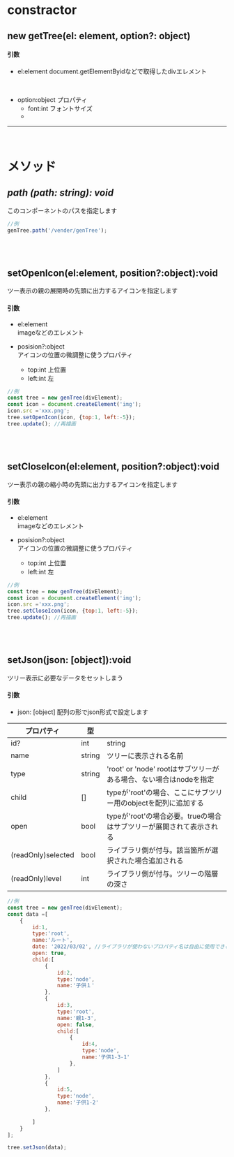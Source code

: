 # constractor
## new getTree(el: element, option?: object)
#### 引数

* el:element
document.getElementByidなどで取得したdivエレメント
<br>

* option:object
プロパティ
    * font:int フォントサイズ
    * 

---
<br>

# メソッド

## *path (path: string): void*
このコンポーネントのパスを指定します


```javascript
//例
genTree.path('/vender/genTree');
```
<br>
<br>

## setOpenIcon(el:element, position?:object):void
ツー表示の親の展開時の先頭に出力するアイコンを指定します

#### 引数
* el:element<br>
imageなどのエレメント

* posision?:object<br>
アイコンの位置の微調整に使うプロパティ
   * top:int 上位置
   * left:int 左
```javascript
//例
const tree = new genTree(divElement);
const icon = document.createElement('img');
icon.src ='xxx.png';
tree.setOpenIcon(icon, {top:1, left:-5});
tree.update(); //再描画
```

<br>
<br>

## setCloseIcon(el:element, position?:object):void
ツー表示の親の縮小時の先頭に出力するアイコンを指定します

#### 引数
* el:element<br>
imageなどのエレメント

* posision?:object<br>
アイコンの位置の微調整に使うプロパティ
   * top:int 上位置
   * left:int 左
```javascript
//例
const tree = new genTree(divElement);
const icon = document.createElement('img');
icon.src ='xxx.png';
tree.setCloseIcon(icon, {top:1, left:-5});
tree.update(); //再描画
```


<br>
<br>

## setJson(json: [object]):void
ツリー表示に必要なデータをセットしまう

#### 引数
* json: [object]
配列の形でjson形式で設定します

 | プロパティ |型  |  |
| --- | --- | --- |
| id? | int|string |ユニークなID  |
| name | string |ツリーに表示される名前  |
| type | string |'root' or 'node' rootはサブツリーがある場合、ない場合はnodeを指定  |
| child | [] |typeが'root'の場合、ここにサブツリー用のobjectを配列に追加する  |
| open| bool |typeが'root'の場合必要。trueの場合はサブツリーが展開されて表示される  |
| (readOnly)selected| bool |  ライブラリ側が付与。該当箇所が選択された場合追加される  |
| (readOnly)level| int |  ライブラリ側が付与。ツリーの階層の深さ  |

```javascript
//例
const tree = new genTree(divElement);
const data =[
    {
        id:1,
        type:'root',
        name:'ルート',
        date: '2022/03/02', //ライブラリが使わないプロパティ名は自由に使用できる
        open: true,
        child:[
            {
                id:2,
                type:'node',
                name:'子供１'
            },
            {
                id:3,
                type:'root',
                name:'親1-3',
                open: false,
                child:[
                    {
                        id:4,
                        type:'node',
                        name:'子供1-3-1'
                    },      
                ]
            },
            {
                id:5,
                type:'node',
                name:'子供1-2'
            },
            
        ]
    }
];

tree.setJson(data);

```
